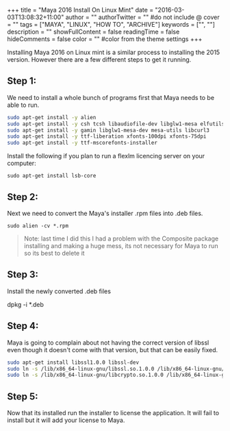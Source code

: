 +++
title = "Maya 2016 Install On Linux Mint"
date = "2016-03-03T13:08:32+11:00"
author = ""
authorTwitter = "" #do not include @
cover = ""
tags = ["MAYA", "LINUX", "HOW TO", "ARCHIVE"]
keywords = ["", ""]
description = ""
showFullContent = false
readingTime = false
hideComments = false
color = "" #color from the theme settings
+++


Installing Maya 2016 on Linux mint is a similar process to installing the 2015 version. However there are a few different steps to get it running.

## Step 1:

We need to install a whole bunch of programs first that Maya needs to be able to run.

```bash
sudo apt-get install -y alien
sudo apt-get install -y csh tcsh libaudiofile-dev libglw1-mesa elfutils
sudo apt-get install -y gamin libglw1-mesa-dev mesa-utils libcurl3
sudo apt-get install -y ttf-liberation xfonts-100dpi xfonts-75dpi
sudo apt-get install -y ttf-mscorefonts-installer
```

Install the following if you plan to run a flexlm licencing server on your computer:

```
sudo apt-get install lsb-core
```

## Step 2:

Next we need to convert the Maya's installer .rpm files into .deb files.

```
sudo alien -cv *.rpm
```

> Note: last time I did this I had a problem with the Composite package installing and making a huge mess, its not necessary for Maya to run so its best to delete it

## Step 3:

Install the newly converted .deb files

dpkg -i *.deb

## Step 4:

Maya is going to complain about not having the correct version of libssl even though it doesn't come with that version, but that can be easily fixed.

```bash
sudo apt-get install libssl1.0.0 libssl-dev
sudo ln -s /lib/x86_64-linux-gnu/libssl.so.1.0.0 /lib/x86_64-linux-gnu/libssl.so.10
sudo ln -s /lib/x86_64-linux-gnu/libcrypto.so.1.0.0 /lib/x86_64-linux-gnu/libcrypto.so.10
```

## Step 5:

Now that its installed run the installer to license the application. It will fail to install but it will add your license to Maya.